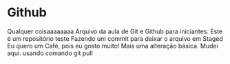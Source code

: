 # Github
Qualquer coisaaaaaaaa
Arquivo da aula de Git e Github para iniciantes.
Este é um repositório teste
Fazendo um commit para deixar o arquivo em Staged
Eu quero um Café, pois eu gosto muito!
Mais uma alteração básica.
Mudei aqui.
usando comando git pull
